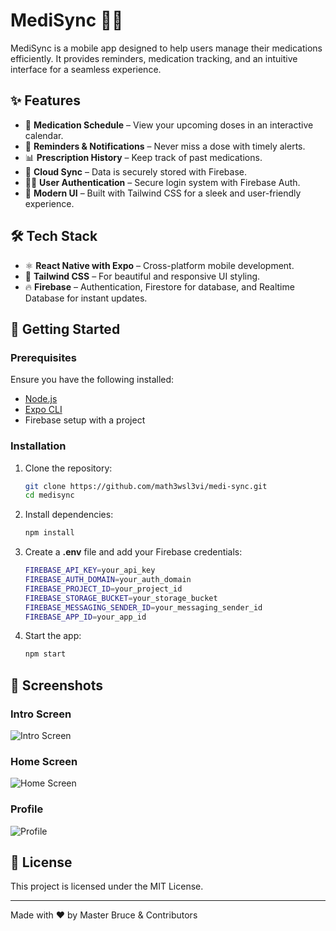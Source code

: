 # MediSync 📱💊

MediSync is a mobile app designed to help users manage their medications efficiently. It provides reminders, medication tracking, and an intuitive interface for a seamless experience.

## ✨ Features

- 📅 **Medication Schedule** – View your upcoming doses in an interactive calendar.
- 🔔 **Reminders & Notifications** – Never miss a dose with timely alerts.
- 📊 **Prescription History** – Keep track of past medications.
- 📡 **Cloud Sync** – Data is securely stored with Firebase.
- 👨‍⚕️ **User Authentication** – Secure login system with Firebase Auth.
- 🎨 **Modern UI** – Built with Tailwind CSS for a sleek and user-friendly experience.

## 🛠 Tech Stack

- ⚛ **React Native with Expo** – Cross-platform mobile development.
- 🎨 **Tailwind CSS** – For beautiful and responsive UI styling.
- 🔥 **Firebase** – Authentication, Firestore for database, and Realtime Database for instant updates.

## 🚀 Getting Started

### Prerequisites

Ensure you have the following installed:

- [Node.js](https://nodejs.org/)
- [Expo CLI](https://docs.expo.dev/get-started/installation/)
- Firebase setup with a project

### Installation

1. Clone the repository:

   ```sh
   git clone https://github.com/math3wsl3vi/medi-sync.git
   cd medisync
   ```

2. Install dependencies:

   ```sh
   npm install
   ```

3. Create a **.env** file and add your Firebase credentials:

   ```sh
   FIREBASE_API_KEY=your_api_key
   FIREBASE_AUTH_DOMAIN=your_auth_domain
   FIREBASE_PROJECT_ID=your_project_id
   FIREBASE_STORAGE_BUCKET=your_storage_bucket
   FIREBASE_MESSAGING_SENDER_ID=your_messaging_sender_id
   FIREBASE_APP_ID=your_app_id
   ```

4. Start the app:

   ```sh
   npm start
   ```

## 📸 Screenshots

### Intro Screen
![ Intro Screen](screenshots/home.jpeg)

### Home Screen
![Home Screen](screenshots/home1.jpeg)

### Profile
![Profile](screenshots/profile.jpeg)

## 📜 License

This project is licensed under the MIT License.

---

Made with ❤️ by Master Bruce & Contributors

